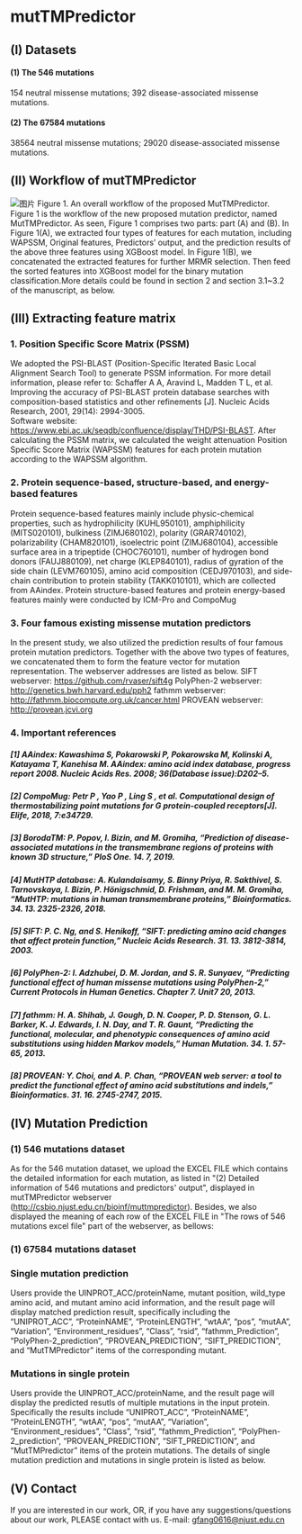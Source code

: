 # mutTMPredictor

## (I) Datasets
#### (1) The 546 mutations
154 neutral missense mutations;
392 disease-associated missense mutations.

#### (2) The 67584 mutations
38564 neutral missense mutations;
29020 disease-associated missense mutations.

## (Ⅱ) Workflow of mutTMPredictor
 
 ![图片](https://user-images.githubusercontent.com/80455733/120625176-04d1e300-c494-11eb-9697-715174dbfeb2.png)
Figure 1. An overall workflow of the proposed MutTMPredictor.
Figure 1 is the workflow of the new proposed mutation predictor, named MutTMPredictor.           As seen, Figure 1 comprises two parts: part (A) and (B). In Figure 1(A), we extracted four types of features for each mutation, including WAPSSM, Original features, Predictors’ output, and the prediction results of the above three features using XGBoost model. In Figure 1(B), we concatenated the extracted features for further MRMR selection. Then feed the sorted features into XGBoost model         for the binary mutation classification.More details could be found in section 2 and section 3.1~3.2 of the manuscript, as below. 

## (Ⅲ) Extracting feature matrix
### 1. Position Specific Score Matrix (PSSM)

We adopted the PSI-BLAST (Position-Specific Iterated Basic Local Alignment Search Tool) to generate PSSM information. For more detail information, please refer to: 
Schaffer A A, Aravind L, Madden T L, et al. Improving the accuracy of PSI-BLAST protein database searches with composition-based statistics and other refinements [J]. Nucleic Acids Research, 2001, 29(14): 2994-3005.  
Software website: https://www.ebi.ac.uk/seqdb/confluence/display/THD/PSI-BLAST.
After calculating the PSSM matrix, we calculated the weight attenuation Position Specific Score Matrix (WAPSSM) features for each protein mutation according to the WAPSSM algorithm.

### 2. Protein sequence-based, structure-based, and energy-based features
Protein sequence-based features mainly include physic-chemical properties, such as hydrophilicity (KUHL950101), amphiphilicity (MITS020101), bulkiness (ZIMJ680102), polarity (GRAR740102), polarizability (CHAM820101), isoelectric point (ZIMJ680104), accessible surface area in a tripeptide (CHOC760101), number of hydrogen bond donors (FAUJ880109), net charge (KLEP840101), radius of gyration of the side chain (LEVM760105), amino acid composition (CEDJ970103), and side-chain contribution to protein stability (TAKK010101), which are collected from AAindex. Protein structure-based features and protein energy-based features mainly were conducted by ICM-Pro and CompoMug   

### 3. Four famous existing missense mutation predictors
In the present study, we also utilized the prediction results of four famous protein mutation predictors. Together with the above two types of features, we concatenated them to form the feature vector for mutation representation. The webserver addresses are listed as below.
SIFT webserver: https://github.com/rvaser/sift4g
PolyPhen-2 webserver: http://genetics.bwh.harvard.edu/pph2
fathmm webserver: http://fathmm.biocompute.org.uk/cancer.html
PROVEAN webserver: http://provean.jcvi.org


### 4. Important references
##### [1] AAindex: Kawashima S, Pokarowski P, Pokarowska M, Kolinski A, Katayama T, Kanehisa M. AAindex: amino acid index database, progress report 2008. Nucleic Acids Res. 2008; 36(Database issue):D202–5. 
##### [2] CompoMug: Petr P , Yao P , Ling S , et al. Computational design of thermostabilizing point mutations for G protein-coupled receptors[J]. Elife, 2018, 7:e34729.
##### [3] BorodaTM: P. Popov, I. Bizin, and M. Gromiha, “Prediction of disease-associated mutations in the transmembrane regions of proteins with known 3D structure,” PloS One. 14. 7, 2019.
##### [4] MutHTP database: A. Kulandaisamy, S. Binny Priya, R. Sakthivel, S. Tarnovskaya, I. Bizin, P. Hönigschmid, D. Frishman, and M. M. Gromiha, “MutHTP: mutations in human transmembrane proteins,” Bioinformatics. 34. 13. 2325-2326, 2018.
##### [5] SIFT: P. C. Ng, and S. Henikoff, “SIFT: predicting amino acid changes that affect protein function,” Nucleic Acids Research. 31. 13. 3812-3814, 2003.
##### [6] PolyPhen-2: I. Adzhubei, D. M. Jordan, and S. R. Sunyaev, “Predicting functional effect of human missense mutations using PolyPhen-2,” Current Protocols in Human Genetics. Chapter 7. Unit7 20, 2013.
##### [7] fathmm: H. A. Shihab, J. Gough, D. N. Cooper, P. D. Stenson, G. L. Barker, K. J. Edwards, I. N. Day, and T. R. Gaunt, “Predicting the functional, molecular, and phenotypic consequences of amino acid substitutions using hidden Markov models,” Human Mutation. 34. 1. 57-65, 2013.
##### [8] PROVEAN: Y. Choi, and A. P. Chan, “PROVEAN web server: a tool to predict the functional effect of amino acid substitutions and indels,” Bioinformatics. 31. 16. 2745-2747, 2015.

## (Ⅳ) Mutation Prediction
### (1) 546 mutations dataset
As for the 546 mutation dataset, we upload the EXCEL FILE which contains the detailed information for each mutation, as listed in "(2) Detailed information of 546 mutations and predictors' output", displayed in mutTMPredictor webserver (http://csbio.njust.edu.cn/bioinf/muttmpredictor). Besides, we also displayed the meaning of each row of the EXCEL FILE in "The rows of 546 mutations excel file" part of the webserver, as bellows:
 
### (1) 67584 mutations dataset
### Single mutation prediction
Users provide the UINPROT_ACC/proteinName, mutant position, wild_type amino acid, and mutant amino acid information, and the result page will display matched prediction result, specifically including the “UNIPROT_ACC”, “ProteinNAME”, “ProteinLENGTH”, “wtAA”, “pos”, “mutAA”, “Variation”, “Environment_residues”, “Class”, “rsid”, “fathmm_Prediction”, “PolyPhen-2_prediction”, “PROVEAN_PREDICTION”, “SIFT_PREDICTION”, and “MutTMPredictor” items of the corresponding mutant. 

### Mutations in single protein
Users provide the UINPROT_ACC/proteinName, and the result page will display the predicted resutls of multiple mutations in the input protein. Specifically the results include “UNIPROT_ACC”, “ProteinNAME”, “ProteinLENGTH”, “wtAA”, “pos”, “mutAA”, “Variation”, “Environment_residues”, “Class”, “rsid”, “fathmm_Prediction”, “PolyPhen-2_prediction”, “PROVEAN_PREDICTION”, “SIFT_PREDICTION”, and “MutTMPredictor” items of the protein mutations. 
The details of single mutation prediction and mutations in single protein is listed as below.
 
   

## (Ⅴ) Contact 
If you are interested in our work, OR, if you have any suggestions/questions about our work, PLEASE contact with us. E-mail: gfang0616@njust.edu.cn





